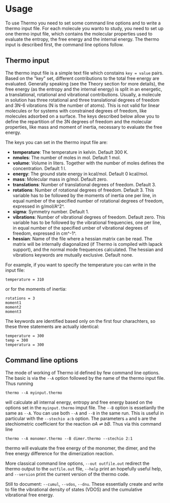 
Usage
=====

To use Thermo you need to set some command line options and to write a thermo
input file. For each molecule you wanto to study, you need to set up one thermo
input file, which contains the molecular properties used to evaluate the
entropy, the free energy and the internal energy.  The thermo input is
described first, the command line options follow.


Thermo input
------------

The thermo input file is a simple text file which constains `key = value`
pairs. Based on the "key" set, different contributions to the total free energy
are evaluated. Generally speaking (see the Theory section for more details),
the free energy (as the entropy and the internal energy) is split in an
energetic, a translational, rotational and vibrational contributions. Usually,
a molecule in solution has three rotational and three translational degrees of
freedom and 3N-6 vibrations (N is the number of atoms). This is not valid for
linear molecules or for systems with constrained degrees of freedom, like
molecules adsorbed on a surface. The keys described below allow you to define
the repartition of the 3N degrees of freedom and the molecular properties, like
mass and moment of inertia, necessary to evaluate the free energy.

The keys you can set in the thermo input file are:

* **temperature**: The temperature in kelvin. Default 300 K.
* **nmoles**: The number of moles in mol. Default 1 mol.
* **volume**: Volume in liters. Together with the number of moles defines the 
    concentration. Default 1 l.
* **energy**: The ground state energy in kcal/mol. Default 0 kcal/mol.
* **mass**: Molecular mass in g/mol. Default zero.
* **translations**: Number of translational degrees of freedom. Default 3.
* **rotations**: Number of rotational degrees of freedom. Default 3. 
    This variable has to be followed by the moments of inertia one per line, 
    in equal number of the specified number of rotational degrees of freedom, 
    expressed in g/mol/A^2^. 
* **sigma**: Symmetry number. Default 1.
* **vibrations**: Number of vibrational degrees of freedom. Default zero. 
    This variable has to be followed by the vibrational frequencies, one per line, 
    in equal number of the specified umber of vibrational degrees of freedom, 
    expressed in cm^-1^.
* **hessian**: Name of the file where a hessian matrix can be read. The matrix 
    will be internally diagonalized (if Thermo is compiled with lapack support), 
    and the normal mode frequences calculated. The hessian and vibrations 
    keywords are mutually exclusive. Default none.

For example, if you want to specify the temperature you can write in the input file:

    temperature = 310

or for the moments of inertia:

    rotations = 3
    moment1
    moment2
    moment3

The keywords are identified based only on the first four charachters, so these
three statements are actually identical:

    temperature = 300 
    temp = 300
    temperatura = 300


Command line options
--------------------

The mode of working of Thermo id defined by few command line options. The basic
is via the `--A` option followed by the name of the thermo input file. Thus
running

    thermo --A myinput.thermo 

will calculate all internal energy, entropy and free energy based on the
options set in the `myinput.thermo` imput file. The `--B` option is essetianlly
the same as `--A`. You can use both `--A` and `--B` in the same run. This is
useful in particular with the `--stechio a:b` option. The parameters `a` and
`b` are the stechiometric coefficient for the reaction $aA \rightleftharpoons
bB$. Thus via this command line

    thermo --A monomer.thermo --B dimer.thermo --stechio 2:1

thermo will evaluate the free energy of the monomer, the dimer, and the free
energy difference for the dimerization reaction.

More classical command line options, `--out outfile.out` redirect the thermo output to the `outfile.out` file, `--help` print an hopefully useful help, and `--version` print the current version of the thermo code.

Still to document: `--cumul`, `--vdos`, `--dnu`. These essentially create and write to file the vibrational density of states (VDOS) and the cumulative vibrational free energy.

